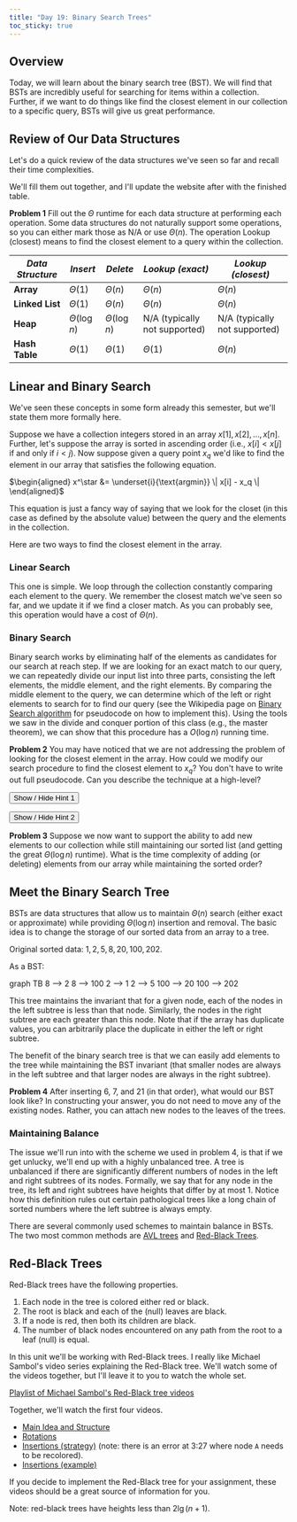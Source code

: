 ```yaml
---
title: "Day 19: Binary Search Trees"
toc_sticky: true
---
```


## Overview

Today, we will learn about the binary search tree (BST).  We will find that BSTs are incredibly useful for searching for items within a collection.  Further, if we want to do things like find the closest element in our collection to a specific query, BSTs will give us great performance.

## Review of Our Data Structures

Let's do a quick review of the data structures we've seen so far and recall their time complexities.

We'll fill them out together, and I'll update the website after with the finished table.

**Problem 1** Fill out the $\Theta$ runtime for each data structure at performing each operation.  Some data structures do not naturally support some operations, so you can either mark those as N/A or use $\Theta(n)$.  The operation Lookup (closest) means to find the closest element to a query within the collection.

| *Data Structure* | *Insert*         | *Delete*         | *Lookup (exact)*              | *Lookup (closest)*            |
|------------------|------------------|------------------|-------------------------------|-------------------------------|
| **Array**        | $\Theta(1)$      | $\Theta(n)$      | $\Theta(n)$                   | $\Theta(n)$                   |
| **Linked List**  | $\Theta(1)$      | $\Theta(n)$      | $\Theta(n)$                   | $\Theta(n)$                   |
| **Heap**         | $\Theta(\log n)$ | $\Theta(\log n)$ | N/A (typically not supported) | N/A (typically not supported) |
| **Hash Table**   | $\Theta(1)$      | $\Theta(1)$      | $\Theta(1)$                   | $\Theta(n)$                   |

## Linear and Binary Search

We've seen these concepts in some form already this semester, but we'll state them more formally here.

Suppose we have a collection integers stored in an array $x[1], x[2], \ldots, x[n]$.  Further, let's suppose the array is sorted in ascending order (i.e., $x[i] < x[j]$ if and only if $i < j$).  Now suppose given a query point $x_q$ we'd like to find the element in our array that satisfies the following equation.

$\begin{aligned} x^\star &= \underset{i}{\text{argmin}} \| x[i] - x_q \| \end{aligned}$

This equation is just a fancy way of saying that we look for the closet (in this case as defined by the absolute value) between the query and the elements in the collection.

Here are two ways to find the closest element in the array.

### Linear Search

This one is simple.  We loop through the collection constantly comparing each element to the query.  We remember the closest match we've seen so far, and we update it if we find a closer match.  As you can probably see, this operation would have a cost of $\Theta(n)$.

### Binary Search

Binary search works by eliminating half of the elements as candidates for our search at reach step.  If we are looking for an exact match to our query, we can repeatedly divide our input list into three parts, consisting the left elements, the middle element, and the right elements.  By comparing the middle element to the query, we can determine which of the left or right elements to search for to find our query (see the Wikipedia page on [Binary Search algorithm](https://en.wikipedia.org/wiki/Binary_search_algorithm) for pseudocode on how to implement this).  Using the tools we saw in the divide and conquer portion of this class (e.g., the master theorem), we can show that this procedure has a $O(\log n)$ running time.

**Problem 2** You may have noticed that we are not addressing the problem of looking for the closest element in the array. How could we modify our search procedure to find the closest element to $x_q$?  You don't have to write out full pseudocode.  Can you describe the technique at a high-level?

<button onclick="HideShowElement(&quot;HideShow1&quot;)">Show / Hide Hint 1</button>
<div id="HideShow1" style="display:none">
You may find the concept of predecessor and successor to be useful here.  The successor of $x_q$ is the closest element in the collection that is larger than $x_q$.  The predecessor is the closest element in the collection that is smaller than $x_q$.
</div>

<button onclick="HideShowElement(&quot;HideShow2&quot;)">Show / Hide Hint 2</button>
<div id="HideShow2" style="display:none">
Either the predecessor or the successor is guaranteed to be the closest to the query. 
</div>

**Problem 3** Suppose we now want to support the ability to add new elements to our collection while still maintaining our sorted list (and getting the great $\Theta(\log n)$ runtime).  What is the time complexity of adding (or deleting) elements from our array while maintaining the sorted order?

## Meet the Binary Search Tree

BSTs are data structures that allow us to maintain $\Theta(n)$ search (either exact or approximate) while providing $\Theta(\log n)$ insertion and removal.  The basic idea is to change the storage of our sorted data from an array to a tree.

Original sorted data: $1, 2, 5, 8, 20, 100, 202$.

As a BST:

<div class="mermaid">
graph TB
  8 --> 2
  8 --> 100
  2 --> 1
  2 --> 5
  100 --> 20
  100 --> 202
</div>

This tree maintains the invariant that for a given node, each of the nodes in the left subtree is less than that node.  Similarly, the nodes in the right subtree are each greater than this node.  Note that if the array has duplicate values, you can arbitrarily place the duplicate in either the left or right subtree.

The benefit of the binary search tree is that we can easily add elements to the tree while maintaining the BST invariant (that smaller nodes are always in the left subtree and that larger nodes are always in the right subtree).

**Problem 4** After inserting  6, 7, and 21 (in that order), what would our BST look like?  In constructing your answer, you do not need to move any of the existing nodes.  Rather, you can attach new nodes to the leaves of the trees.

### Maintaining Balance

The issue we'll run into with the scheme we used in problem 4, is that if we get unlucky, we'll end up with a highly unbalanced tree.  A tree is unbalanced if there are significantly different numbers of nodes in the left and right subtrees of its nodes.  Formally, we say that for any node in the tree, its left and right subtrees have heights that differ by at most 1.  Notice how this definition rules out certain pathological trees like a long chain of sorted numbers where the left subtree is always empty.

There are several commonly used schemes to maintain balance in BSTs.  The two most common methods are [AVL trees](https://en.wikipedia.org/wiki/AVL_tree) and [Red-Black Trees](https://en.wikipedia.org/wiki/Red%E2%80%93black_tree).

## Red-Black Trees

Red-Black trees have the following properties.

1. Each node in the tree is colored either red or black.
2. The root is black and each of the (null) leaves are black.
3. If a node is red, then both its children are black.
4. The number of black nodes encountered on any path from the root to a leaf (null) is equal.

In this unit we'll be working with Red-Black trees.  I really like Michael Sambol's video series explaining the Red-Black tree.  We'll watch some of the videos together, but I'll leave it to you to watch the whole set.

[Playlist of Michael Sambol's Red-Black tree videos](https://www.youtube.com/playlist?list=PL9xmBV_5YoZNqDI8qfOZgzbqahCUmUEin)

Together, we'll watch the first four videos.

* [Main Idea and Structure](https://www.youtube.com/watch?v=qvZGUFHWChY)
* [Rotations](https://www.youtube.com/watch?v=95s3ndZRGbk)
* [Insertions (strategy)](https://www.youtube.com/watch?v=5IBxA-bZZH8) (note: there is an error at 3:27 where node ``A`` needs to be recolored).
* [Insertions (example)](https://www.youtube.com/watch?v=A3JZinzkMpk)

If you decide to implement the Red-Black tree for your assignment, these videos should be a great source of information for you.

Note: red-black trees have heights less than $2 \lg(n+1)$.